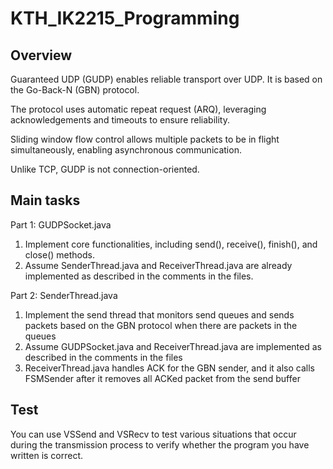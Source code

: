 # KTH_IK2215_Programming
Overview
---
Guaranteed UDP (GUDP) enables reliable transport over UDP. It is based on the Go-Back-N (GBN) protocol.

The protocol uses automatic repeat request (ARQ), leveraging acknowledgements and timeouts to ensure reliability.

Sliding window flow control allows multiple packets to be in flight simultaneously, enabling asynchronous communication.

Unlike TCP, GUDP is not connection-oriented.

Main tasks
--------------
Part 1: GUDPSocket.java

1. Implement core functionalities, including send(), receive(), finish(), and close() methods.
2. Assume SenderThread.java and ReceiverThread.java are already implemented as described in the
comments in the files.

Part 2: SenderThread.java
1. Implement the send thread that monitors send queues and sends packets based on the GBN protocol
when there are packets in the queues
2. Assume GUDPSocket.java and ReceiverThread.java are implemented as described in the comments in
the files
3. ReceiverThread.java handles ACK for the GBN sender, and it also calls FSMSender after it removes all ACKed
packet from the send buffer

Test
---
You can use VSSend and VSRecv to test various situations that occur during the transmission process to verify whether the program you have written is correct.
